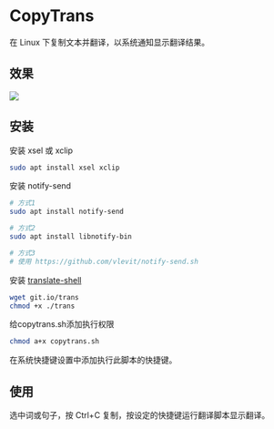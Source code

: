 # CopyTrans

在 Linux 下复制文本并翻译，以系统通知显示翻译结果。

## 效果
![](SC.gif)

## 安装

安装 xsel 或 xclip
```bash
sudo apt install xsel xclip
```

安装 notify-send 
```bash
# 方式1
sudo apt install notify-send

# 方式2
sudo apt install libnotify-bin

# 方式3
# 使用 https://github.com/vlevit/notify-send.sh
```

安装 [translate-shell](https://github.com/soimort/translate-shell)
```bash
wget git.io/trans
chmod +x ./trans
```

给copytrans.sh添加执行权限
```bash
chmod a+x copytrans.sh
```

在系统快捷键设置中添加执行此脚本的快捷键。



## 使用

选中词或句子，按 Ctrl+C 复制，按设定的快捷键运行翻译脚本显示翻译。
